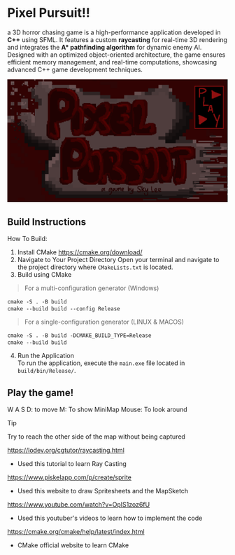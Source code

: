 # **__Pixel Pursuit__!!**  
a 3D horror chasing game is a high-performance application developed in **C++** using SFML. It features a custom **raycasting**  for real-time 3D rendering and integrates the __A* pathfinding algorithm__ for dynamic enemy AI. Designed with an optimized object-oriented architecture, the game ensures efficient memory management, and real-time computations, showcasing advanced C++ game development techniques.

![Screenshot of Game Screen.](/rpg-game/Resources/Game_Images/game_screen_1.png)

## Build Instructions
How To Build:
1) Install CMake https://cmake.org/download/
2) Navigate to Your Project Directory
Open your terminal and navigate to the project directory where `CMakeLists.txt` is located.
3) Build using CMake
> For a multi-configuration generator (Windows)
```
cmake -S . -B build
cmake --build build --config Release
```
> For a single-configuration generator (LINUX & MACOS)
```
cmake -S . -B build -DCMAKE_BUILD_TYPE=Release
cmake --build build
```
4) Run the Application  
To run the application, execute the `main.exe` file located in `build/bin/Release/`.


## Play the game!
W A S D: to move
M: To show MiniMap
Mouse: To look around

> [!TIP]
> Try to reach the other side of the map without being captured



https://lodev.org/cgtutor/raycasting.html
- Used this tutorial to learn Ray Casting 

https://www.piskelapp.com/p/create/sprite
- Used this website to draw Spritesheets and the MapSketch

https://www.youtube.com/watch?v=OpIS1zoz6fU
- Used this youtuber's videos to learn how to implement the code

https://cmake.org/cmake/help/latest/index.html
- CMake official website to learn CMake
